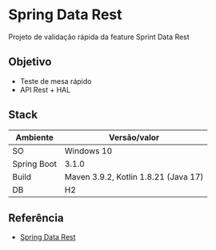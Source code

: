
# Spring Data Rest

Projeto de validação rápida da feature Sprint Data Rest



## Objetivo

- Teste de mesa rápido
- API Rest + HAL
## Stack

| Ambiente    | Versão/valor                                                |
|-------------| ---------------------------------------------------------------- |
| SO          | Windows 10 |
| Spring Boot | 3.1.0 |
| Build       | Maven 3.9.2, Kotlin 1.8.21 (Java 17)   |
| DB          | H2 |


## Referência

 - [Spring Data Rest](https://spring.io/projects/spring-data-rest)

